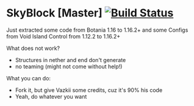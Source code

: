 # SkyBlock [Master] [![Build Status](https://travis-ci.com/remplerus/SkyBlock.svg?branch=master)](https://travis-ci.com/remplerus/SkyBlock)

Just extracted some code from Botania 1.16 to 1.16.2+ and some Configs from Void Island Control from 1.12.2 to 1.16.2+

What does not work?
- Structures in nether and end don't generate
- no teaming (might not come without help!)

What you can do:
- Fork it, but give Vazkii some credits, cuz it's 90% his code
- Yeah, do whatever you want
